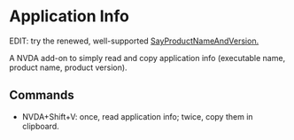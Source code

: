 # Application Info #

EDIT: try the renewed, well-supported [SayProductNameAndVersion.][1]

A NVDA add-on to simply read and copy application info (executable name, product name, product version).

## Commands ##

* NVDA+Shift+V: once, read application info; twice, copy them in clipboard.


[1]: https://github.com/Nardol/SayProductNameAndVersion/releases/
